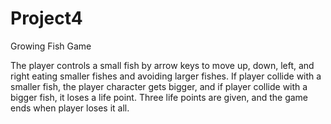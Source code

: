 # Project4
Growing Fish Game

The player controls a small fish by arrow keys to move up, down, left, and right eating smaller fishes and avoiding larger fishes. If player collide with a smaller fish, the player character gets bigger, and if player collide with a bigger fish, it  loses a life point. Three life points are given, and the game ends when player loses it all.

